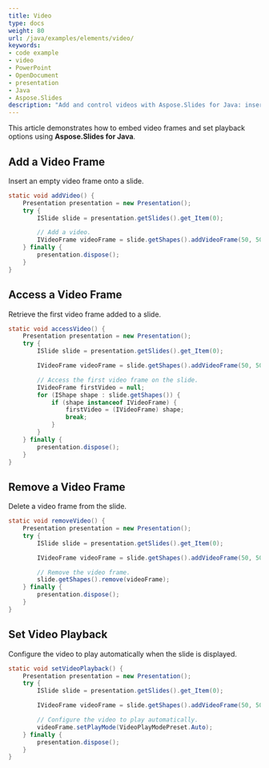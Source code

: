 ```yaml
---
title: Video
type: docs
weight: 80
url: /java/examples/elements/video/
keywords:
- code example
- video
- PowerPoint
- OpenDocument
- presentation
- Java
- Aspose.Slides
description: "Add and control videos with Aspose.Slides for Java: insert, play, trim, set poster frames, and export with Java examples for PPT, PPTX, and ODP presentations."
---
```


This article demonstrates how to embed video frames and set playback options using **Aspose.Slides for Java**.

## **Add a Video Frame**

Insert an empty video frame onto a slide.

```java
static void addVideo() {
    Presentation presentation = new Presentation();
    try {
        ISlide slide = presentation.getSlides().get_Item(0);

        // Add a video.
        IVideoFrame videoFrame = slide.getShapes().addVideoFrame(50, 50, 320, 240, "video.mp4");
    } finally {
        presentation.dispose();
    }
}
```

## **Access a Video Frame**

Retrieve the first video frame added to a slide.

```java
static void accessVideo() {
    Presentation presentation = new Presentation();
    try {
        ISlide slide = presentation.getSlides().get_Item(0);

        IVideoFrame videoFrame = slide.getShapes().addVideoFrame(50, 50, 320, 240, "video.mp4");

        // Access the first video frame on the slide.
        IVideoFrame firstVideo = null;
        for (IShape shape : slide.getShapes()) {
            if (shape instanceof IVideoFrame) {
                firstVideo = (IVideoFrame) shape;
                break;
            }
        }
    } finally {
        presentation.dispose();
    }
}
```

## **Remove a Video Frame**

Delete a video frame from the slide.

```java
static void removeVideo() {
    Presentation presentation = new Presentation();
    try {
        ISlide slide = presentation.getSlides().get_Item(0);

        IVideoFrame videoFrame = slide.getShapes().addVideoFrame(50, 50, 320, 240, "video.mp4");

        // Remove the video frame.
        slide.getShapes().remove(videoFrame);
    } finally {
        presentation.dispose();
    }
}
```

## **Set Video Playback**

Configure the video to play automatically when the slide is displayed.

```java
static void setVideoPlayback() {
    Presentation presentation = new Presentation();
    try {
        ISlide slide = presentation.getSlides().get_Item(0);

        IVideoFrame videoFrame = slide.getShapes().addVideoFrame(50, 50, 320, 240, "video.mp4");

        // Configure the video to play automatically.
        videoFrame.setPlayMode(VideoPlayModePreset.Auto);
    } finally {
        presentation.dispose();
    }
}
```
